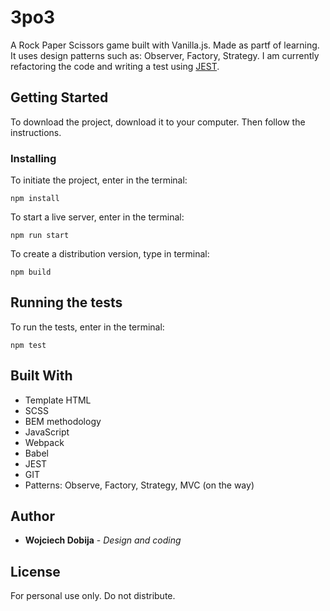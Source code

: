 # 3po3

A Rock Paper Scissors game built with Vanilla.js. Made as partf of learning. It uses design patterns such as: Observer, Factory, Strategy. I am currently refactoring the code and writing a test using [JEST](https://jestjs.io/).

## Getting Started

To download the project, download it to your computer. Then follow the instructions.

### Installing

To initiate the project, enter in the terminal:

```
npm install
```

To start a live server, enter in the terminal:

```
npm run start
```

To create a distribution version, type in terminal:

```
npm build
```

## Running the tests

To run the tests, enter in the terminal:

```
npm test
```

## Built With

- Template HTML
- SCSS
- BEM methodology
- JavaScript
- Webpack
- Babel
- JEST
- GIT
- Patterns: Observe, Factory, Strategy, MVC (on the way)

## Author

- **Wojciech Dobija** - _Design and coding_

## License

For personal use only. Do not distribute.
